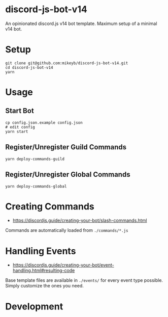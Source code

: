 # discord-js-bot-v14

An opinionated discord.js v14 bot template. Maximum setup of a minimal v14 bot.

# Setup

```
git clone git@github.com:mikeyb/discord-js-bot-v14.git
cd discord-js-bot-v14
yarn
```

# Usage

## Start Bot

```
cp config.json.example config.json
# edit config
yarn start
```

## Register/Unregister Guild Commands

```
yarn deploy-commands-guild
```

## Register/Unregister Global Commands

```
yarn deploy-commands-global
```

# Creating Commands

-   https://discordjs.guide/creating-your-bot/slash-commands.html

Commands are automatically loaded from `./commands/*.js`

# Handling Events

-   https://discordjs.guide/creating-your-bot/event-handling.html#resulting-code

Base template files are available in `./events/` for every event type possible. Simply customize the ones you need.

# Development
